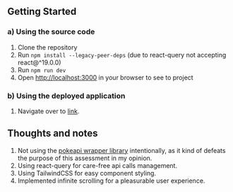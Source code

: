 ## Getting Started

### a) Using the source code
1. Clone the repository
2. Run ```npm install --legacy-peer-deps``` (due to react-query not accepting react@^19.0.0)
3. Run ```npm run dev```
4. Open [http://localhost:3000](http://localhost:3000) in your browser to see to project

### b) Using the deployed application
1. Navigate over to [link]().

## Thoughts and notes
1. Not using the [pokeapi wrapper library](https://github.com/Gabb-c/pokenode-ts) intentionally, as it kind of defeats the purpose of this assessment in my opinion.
2. Using react-query for care-free api calls management.
3. Using TailwindCSS for easy component styling.
4. Implemented infinite scrolling for a pleasurable user experience.